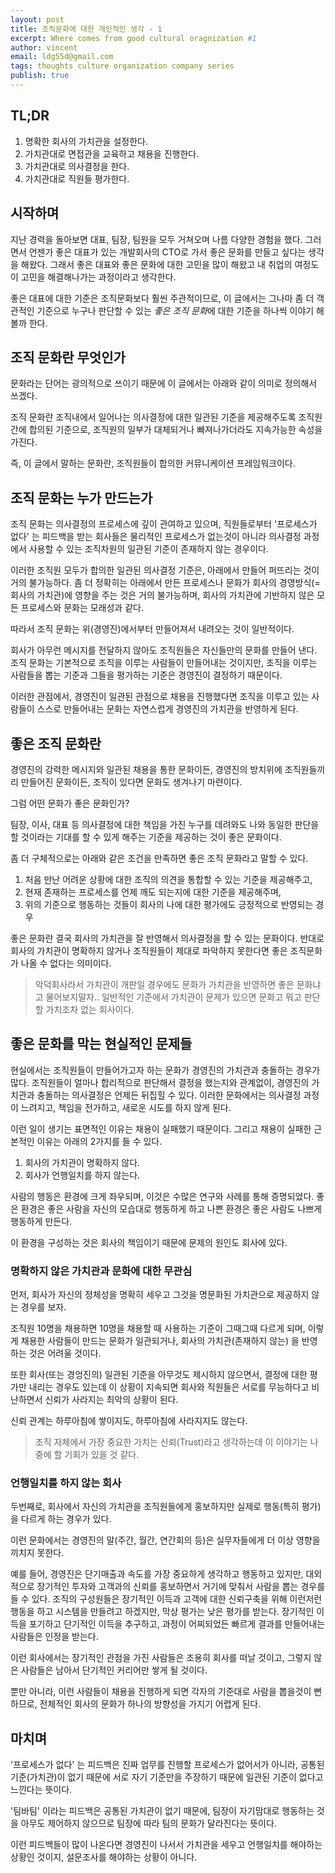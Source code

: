 ```yaml
---
layout: post
title: 조직문화에 대한 개인적인 생각 - 1
excerpt: Where comes from good cultural oragnization #1
author: vincent
email: ldg55d@gmail.com
tags: thoughts culture organization company series
publish: true
---
```


## TL;DR

1. 명확한 회사의 가치관을 설정한다.
2. 가치관대로 면접관을 교육하고 채용을 진행한다.
3. 가치관대로 의사결정을 한다.
4. 가치관대로 직원들 평가한다.

## 시작하며

지난 경력을 돌아보면 대표, 팀장, 팀원을 모두 거쳐오며 나름 다양한 경험을 했다.
그러면서 언젠가 좋은 대표가 있는 개발회사의 CTO로 가서 좋은 문화를 만들고 싶다는 생각을 해왔다.
그래서 좋은 대표와 좋은 문화에 대한 고민을 많이 해왔고 내 취업의 여정도 이 고민을 해결해나가는 과정이라고 생각한다.

좋은 대표에 대한 기준은 조직문화보다 훨씬 주관적이므로, 이 글에서는 그나마 좀 더 객관적인 기준으로 누구나 판단할 수 있는 *좋은 조직 문화*에 대한 기준을 하나씩 이야기 해볼까 한다.

## 조직 문화란 무엇인가

문화라는 단어는 광의적으로 쓰이기 때문에 이 글에서는 아래와 같이 의미로 정의해서 쓰겠다.

조직 문화란 조직내에서 일어나는 의사결정에 대한 일관된 기준을 제공해주도록 조직원간에 합의된 기준으로, 조직원의 일부가 대체되거나 빠져나가더라도 지속가능한 속성을 가진다.

즉, 이 글에서 말하는 문화란, 조직원들이 합의한 커뮤니케이션 프레임워크이다.

## 조직 문화는 누가 만드는가

조직 문화는 의사결정의 프로세스에 깊이 관여하고 있으며,
직원들로부터 '프로세스가 없다' 는 피드백을 받는 회사들은 물리적인 프로세스가 없는것이 아니라 의사결정 과정에서 사용할 수 있는 조직차원의 일관된 기준이 존재하지 않는 경우이다.

이러한 조직원 모두가 합의한 일관된 의사결정 기준은, 아래에서 만들어 퍼뜨리는 것이 거의 불가능하다.
좀 더 정확히는 아래에서 만든 프로세스나 문화가 회사의 경영방식(=회사의 가치관)에 영향을 주는 것은 거의 불가능하며, 회사의 가치관에 기반하지 않은 모든 프로세스와 문화는 모래성과 같다.

따라서 조직 문화는 위(경영진)에서부터 만들어져서 내려오는 것이 일반적이다.

회사가 아무런 메시지를 전달하지 않아도 조직원들은 자신들만의 문화를 만들어 낸다.
조직 문화는 기본적으로 조직을 이루는 사람들이 만들어내는 것이지만, 조직을 이루는 사람들을 뽑는 기준과 그들을 평가하는 기준은 경영진이 결정하기 때문이다.

이러한 관점에서, 경영진이 일관된 관점으로 채용을 진행했다면 조직을 이루고 있는 사람들이 스스로 만들어내는 문화는 자연스럽게 경영진의 가치관을 반영하게 된다.

## 좋은 조직 문화란

경영진의 강력한 메시지와 일관된 채용을 통한 문화이든, 경영진의 방치위에 조직원들끼리 만들어진 문화이든, 조직이 있다면 문화도 생겨나기 마련이다.

그럼 어떤 문화가 좋은 문화인가?

팀장, 이사, 대표 등 의사결정에 대한 책임을 가진 누구를 데려와도 나와 동일한 판단을 할 것이라는 기대를 할 수 있게 해주는 기준을 제공하는 것이 좋은 문화이다.

좀 더 구체적으로는 아래와 같은 조건을 만족하면 좋은 조직 문화라고 말할 수 있다.

1. 처음 만난 어려운 상황에 대한 조직의 의견을 통합할 수 있는 기준을 제공해주고,
2. 현재 존재하는 프로세스를 언제 깨도 되는지에 대한 기준을 제공해주며,
3. 위의 기준으로 행동하는 것들이 회사의 나에 대한 평가에도 긍정적으로 반영되는 경우

좋은 문화란 결국 회사의 가치관을 잘 반영해서 의사결정을 할 수 있는 문화이다.
반대로 회사의 가치관이 명확하지 않거나 조직원들이 제대로 파악하지 못한다면 좋은 조직문화가 나올 수 없다는 의미이다.

> 악덕회사라서 가치관이 개판일 경우에도 문화가 가치관을 반영하면 좋은 문화냐고 물어보지말자.. 일반적인 기준에서 가치관이 문제가 있으면 문화고 뭐고 판단할 가치조차 없는 회사이다.

## 좋은 문화를 막는 현실적인 문제들

현실에서는 조직원들이 만들어가고자 하는 문화가 경영진의 가치관과 충돌하는 경우가 많다.
조직원들이 얼마나 합리적으로 판단해서 결정을 했는지와 관계없이, 경영진의 가치관과 충돌하는 의사결정은 언제든 뒤집힐 수 있다.
이러한 문화에서는 의사결정 과정이 느려지고, 책임을 전가하고, 새로운 시도를 하지 않게 된다.

이런 일이 생기는 표면적인 이유는 채용이 실패했기 때문이다.
그리고 채용이 실패한 근본적인 이유는 아래의 2가지를 들 수 있다.

1. 회사의 가치관이 명확하지 않다.
2. 회사가 언행일치를 하지 않는다.

사람의 행동은 환경에 크게 좌우되며, 이것은 수많은 연구와 사례를 통해 증명되었다. 좋은 환경은 좋은 사람을 자신의 모습대로 행동하게 하고 나쁜 환경은 좋은 사람도 나쁘게 행동하게 만든다.

이 환경을 구성하는 것은 회사의 책임이기 때문에 문제의 원인도 회사에 있다.

### 명확하지 않은 가치관과 문화에 대한 무관심

먼저, 회사가 자신의 정체성을 명확히 세우고 그것을 명문화된 가치관으로 제공하지 않는 경우를 보자.

조직원 10명을 채용하면 10명을 채용할 때 사용하는 기준이 그때그때 다르게 되며,
이렇게 채용한 사람들이 만드는 문화가 일관되거나, 회사의 가치관(존재하지 않는) 을 반영하는 것은 어려울 것이다.

또한 회사(또는 경엉진의) 일관된 기준을 아무것도 제시하지 않으면서, 결정에 대한 평가만 내리는 경우도 있는데 이 상황이 지속되면 회사와 직원들은 서로를 무능하다고 비난하면서 신뢰가 사라지는 최악의 상황이 된다.

신뢰 관계는 하루아침에 쌓이지도, 하루아침에 사라지지도 않는다.

> 조직 자체에서 가장 중요한 가치는 신뢰(Trust)라고 생각하는데 이 이야기는 나중에 할 기회가 있을 것 같다. 

### 언행일치를 하지 않는 회사

두번째로, 회사에서 자신의 가치관을 조직원들에게 홍보하지만 실제로 행동(특히 평가)을 다르게 하는 경우가 있다.

이런 문화에서는 경영진의 말(주간, 월간, 연간회의 등)은 실무자들에게 더 이상 영향을 끼치지 못한다.

예를 들어, 경영진은 단기매출과 속도를 가장 중요하게 생각하고 행동하고 있지만, 대외적으로 장기적인 투자와 고객과의 신뢰를 홍보하면서 거기에 맞춰서 사람을 뽑는 경우를 들 수 있다.
조직의 구성원들은 장기적인 이득과 고객에 대한 신뢰구축을 위해 이런저런 행동을 하고 시스템을 만들려고 하겠지만,  막상 평가는 낮은 평가를 받는다.
장기적인 이득을 포기하고 단기적인 이득을 추구하고, 과정이 어찌되었든 빠르게 결과를 만들어내는 사람들은 인정을 받는다.

이런 회사에서는 장기적인 관점을 가진 사람들은 조용히 회사를 떠날 것이고, 그렇지 않은 사람들은 남아서 단기적인 커리어만 쌓게 될 것이다.

뿐만 아니라, 이런 사람들이 채용을 진행하게 되면 각자의 기준대로 사람을 뽑을것이 뻔하므로, 전체적인 회사의 문화가 하나의 방향성을 가지기 어렵게 된다.

## 마치며

'프로세스가 없다' 는 피드백은 진짜 업무를 진행할 프로세스가 없어서가 아니라, 공통된 기준(가치관)이 없기 때문에 서로 자기 기준만을 주장하기 때문에 일관된 기준이 없다고 느낀다는 뜻이다.

'팀바팀' 이라는 피드백은 공통된 가치관이 없기 때문에, 팀장이 자기맘대로 행동하는 것을 아무도 제어하지 않으므로 팀장에 따라 팀의 문화가 달라진다는 뜻이다.

이런 피드백들이 많이 나온다면 경영진이 나서서 가치관을 세우고 언행일치를 해야하는 상황인 것이지, 설문조사를 해야하는 상황이 아니다.